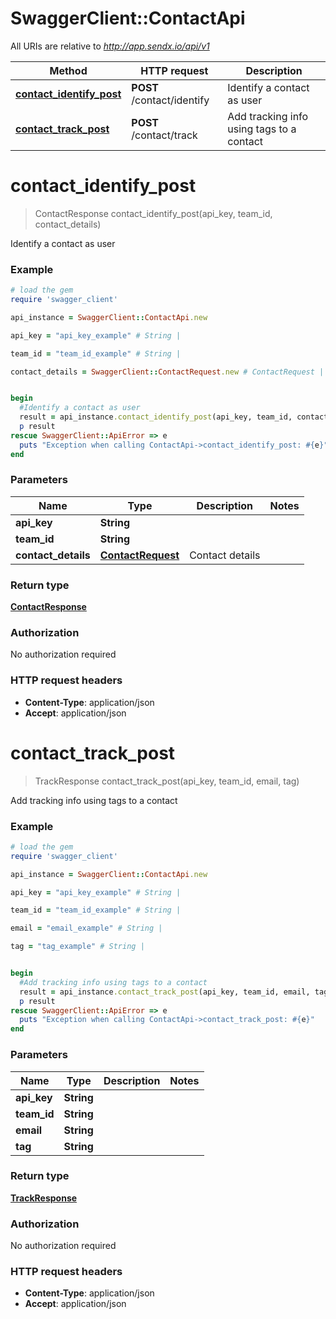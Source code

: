 # SwaggerClient::ContactApi

All URIs are relative to *http://app.sendx.io/api/v1*

Method | HTTP request | Description
------------- | ------------- | -------------
[**contact_identify_post**](ContactApi.md#contact_identify_post) | **POST** /contact/identify | Identify a contact as user
[**contact_track_post**](ContactApi.md#contact_track_post) | **POST** /contact/track | Add tracking info using tags to a contact


# **contact_identify_post**
> ContactResponse contact_identify_post(api_key, team_id, contact_details)

Identify a contact as user



### Example
```ruby
# load the gem
require 'swagger_client'

api_instance = SwaggerClient::ContactApi.new

api_key = "api_key_example" # String | 

team_id = "team_id_example" # String | 

contact_details = SwaggerClient::ContactRequest.new # ContactRequest | Contact details


begin
  #Identify a contact as user
  result = api_instance.contact_identify_post(api_key, team_id, contact_details)
  p result
rescue SwaggerClient::ApiError => e
  puts "Exception when calling ContactApi->contact_identify_post: #{e}"
end
```

### Parameters

Name | Type | Description  | Notes
------------- | ------------- | ------------- | -------------
 **api_key** | **String**|  | 
 **team_id** | **String**|  | 
 **contact_details** | [**ContactRequest**](ContactRequest.md)| Contact details | 

### Return type

[**ContactResponse**](ContactResponse.md)

### Authorization

No authorization required

### HTTP request headers

 - **Content-Type**: application/json
 - **Accept**: application/json



# **contact_track_post**
> TrackResponse contact_track_post(api_key, team_id, email, tag)

Add tracking info using tags to a contact



### Example
```ruby
# load the gem
require 'swagger_client'

api_instance = SwaggerClient::ContactApi.new

api_key = "api_key_example" # String | 

team_id = "team_id_example" # String | 

email = "email_example" # String | 

tag = "tag_example" # String | 


begin
  #Add tracking info using tags to a contact
  result = api_instance.contact_track_post(api_key, team_id, email, tag)
  p result
rescue SwaggerClient::ApiError => e
  puts "Exception when calling ContactApi->contact_track_post: #{e}"
end
```

### Parameters

Name | Type | Description  | Notes
------------- | ------------- | ------------- | -------------
 **api_key** | **String**|  | 
 **team_id** | **String**|  | 
 **email** | **String**|  | 
 **tag** | **String**|  | 

### Return type

[**TrackResponse**](TrackResponse.md)

### Authorization

No authorization required

### HTTP request headers

 - **Content-Type**: application/json
 - **Accept**: application/json



